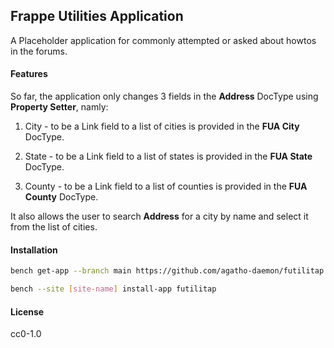 ## Frappe Utilities Application

A Placeholder application for commonly attempted or asked about howtos in the forums.

#### Features

So far, the application only changes 3 fields in the **Address** DocType using **Property Setter**, namly:

1.  City - to be a Link field to a list of cities is provided in the **FUA City** DocType.

2.  State - to be a Link field to a list of states is provided in the **FUA State** DocType.

3.  County - to be a Link field to a list of counties is provided in the **FUA County** DocType.

It also allows the user to search **Address** for a city by name and select it from the list of cities.

#### Installation

```bash
bench get-app --branch main https://github.com/agatho-daemon/futilitap.git

bench --site [site-name] install-app futilitap
```

#### License

cc0-1.0
